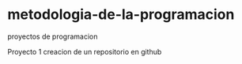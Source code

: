 # metodologia-de-la-programacion
proyectos de programacion

Proyecto 1
creacion de un repositorio en github
